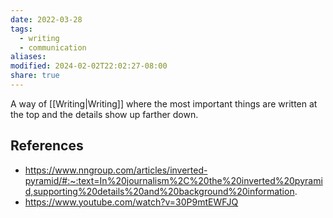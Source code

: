 ```yaml
---
date: 2022-03-28
tags:
  - writing
  - communication
aliases: 
modified: 2024-02-02T22:02:27-08:00
share: true
---
```

A way of [[Writing|Writing]] where the most important things are written at the top and the details show up farther down. 
## References
- https://www.nngroup.com/articles/inverted-pyramid/#:~:text=In%20journalism%2C%20the%20inverted%20pyramid,supporting%20details%20and%20background%20information.
- https://www.youtube.com/watch?v=30P9mtEWFJQ